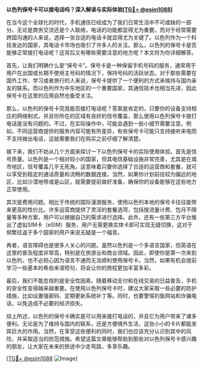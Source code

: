 **以色列保号卡可以接电话吗？深入解读与实际体验[[TG💪+ @esim1088](https://t.me/s/esim1088)]**

在当今这个全球化的时代，手机通信已经成为了我们日常生活中不可或缺的一部分。无论是商务交流还是个人联络，电话的功能都显得尤为重要。而对于经常需要跨国沟通的人来说，选择一张合适的电话卡就显得尤为关键了。以色列作为一个科技发达的国家，其电话卡市场也吸引了许多人的关注。那么，以色列的保号卡是否能够正常接打电话呢？这背后又有哪些需要注意的地方呢？本文将为你详细解答。

首先，让我们明确什么是“保号卡”。保号卡是一种保留手机号码的服务，通常用于用户在出国或长期不使用主号码的情况下，保持号码的活跃状态。对于那些需要在国外工作、学习或者旅行的人来说，保号卡提供了一个便利的方式来维持与国内亲友的联系。而以色列作为中东地区的一个重要国家，其通信技术也相当先进，因此保号卡在这里的应用自然也备受关注。

那么，以色列的保号卡究竟能否接打电话呢？答案是肯定的，只要你的设备支持相应的网络制式，并且你所在的区域有良好的信号覆盖，那么使用以色列保号卡接打电话是没有问题的。不过，在实际操作中，可能会遇到一些小细节需要注意。例如，不同运营商提供的服务内容可能有所差异，有些保号卡可能只支持接听来电而不支持拨出电话，这就需要我们在购买之前仔细了解清楚。

接下来，我们不妨从几个方面来探讨一下以色列保号卡的实际使用体验。首先是信号质量。以色列是一个相对较小的国家，但其电信基础设施非常完善，尤其是在城市地区，信号覆盖几乎无死角。这意味着只要你选择了合适的运营商和套餐，就可以享受到稳定的通话质量和流畅的数据连接。当然，如果你计划前往较为偏远的地区，比如沙漠地带或是山区，就需要提前做好准备，确保你的设备能够在这些地方正常使用。

其次是费用问题。相比于传统的国际漫游服务，使用以色列本地的保号卡往往能带来更高的性价比。许多运营商提供了灵活的套餐选项，包括按流量计费、包月不限量等多种方案，用户可以根据自己的需求进行选择。此外，还有一些第三方平台推出了虚拟SIM卡（eSIM）服务，用户无需更换实体卡即可实现无缝切换，这对于频繁往返于多个国家的用户来说无疑是一个福音。

再者，语言障碍也是很多人关心的问题。虽然以色列是一个多语言国家，但英语在这里的普及程度非常高，特别是在旅游业和商业领域。因此，即使你是第一次来到以色列，也不必担心因为语言不通而无法顺利使用保号卡。当然，如果有机会提前学习一些基本的希伯来语短句，将会让你的旅程更加丰富多彩。

最后，我们不能忽视的是安全性因素。随着移动支付和在线交易的日益普及，手机的安全性变得越来越重要。在使用以色列保号卡时，建议大家采取一些必要的防护措施，比如设置强密码、定期更新系统补丁等。同时，也要警惕钓鱼网站和诈骗电话，以免造成不必要的经济损失。

综上所述，以色列的保号卡确实是可以用来接打电话的，并且它为用户带来了诸多便利。无论是为了维持与国内的联系，还是方便境外生活，这张小小的卡片都能发挥巨大的作用。当然，在享受这些便利的同时，我们也应该充分认识到其中的风险，并采取适当的防范措施。希望这篇文章能够帮助到那些对以色列保号卡感兴趣的朋友，让大家在未来的旅途中少走弯路，多享乐趣。

[[TG💪+ @esim1088](https://t.me/s/esim1088) ![Image](https://i.postimg.cc/4NQfJmqS/Snipaste-2025-05-13-00-14-12.png)]